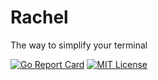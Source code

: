 # Rachel
The way to simplify your terminal

[![Go Report Card](https://goreportcard.com/badge/github.com/ZeuCxb/Rachel)](https://goreportcard.com/report/github.com/ZeuCxb/Rachel)
[![MIT License](https://img.shields.io/badge/license-MIT-blue.svg)](https://github.com/ZeuCxb/Rachel/blob/master/LICENSE)
